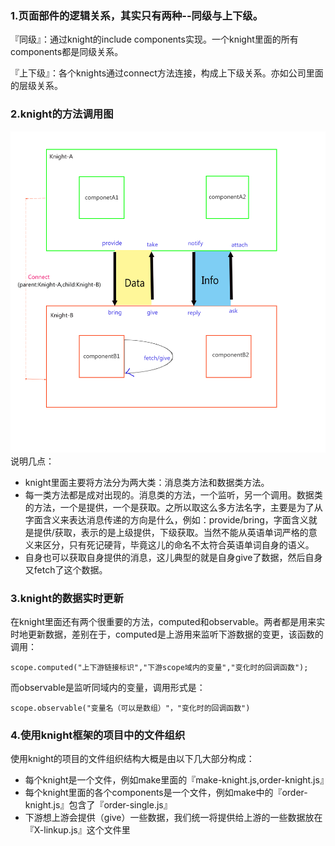 ### 1.页面部件的逻辑关系，其实只有两种--同级与上下级。
『同级』：通过knight的include components实现。一个knight里面的所有components都是同级关系。

『上下级』：各个knights通过connect方法连接，构成上下级关系。亦如公司里面的层级关系。
### 2.knight的方法调用图
![](img/knight框架图.png)
说明几点：

* knight里面主要将方法分为两大类：消息类方法和数据类方法。
* 每一类方法都是成对出现的。消息类的方法，一个监听，另一个调用。数据类的方法，一个是提供，一个是获取。之所以取这么多方法名字，主要是为了从字面含义来表达消息传递的方向是什么，例如：provide/bring，字面含义就是提供/获取，表示的是上级提供，下级获取。当然不能从英语单词严格的意义来区分，只有死记硬背，毕竟这儿的命名不太符合英语单词自身的语义。
* 自身也可以获取自身提供的消息，这儿典型的就是自身give了数据，然后自身又fetch了这个数据。

### 3.knight的数据实时更新
在knight里面还有两个很重要的方法，computed和observable。两者都是用来实时地更新数据，差别在于，computed是上游用来监听下游数据的变更，该函数的调用：

```
scope.computed("上下游链接标识","下游scope域内的变量","变化时的回调函数");
```
而observable是监听同域内的变量，调用形式是：

```
scope.observable("变量名（可以是数组）"，"变化时的回调函数")

```
### 4.使用knight框架的项目中的文件组织

使用knight的项目的文件组织结构大概是由以下几大部分构成：

* 每个knight是一个文件，例如make里面的『make-knight.js,order-knight.js』
* 每个knight里面的各个components是一个文件，例如make中的『order-knight.js』包含了『order-single.js』
* 下游想上游会提供（give）一些数据，我们统一将提供给上游的一些数据放在『X-linkup.js』这个文件里


